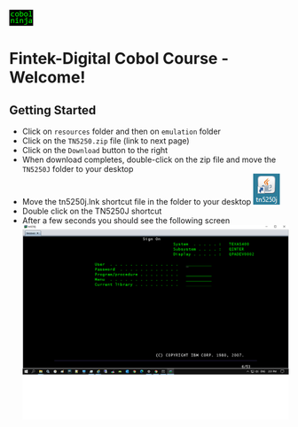 ![alt text](https://github.com/dovk/fintek-cobol/blob/master/resources/images/cobolninja.png)

# Fintek-Digital Cobol Course - Welcome!

## Getting Started

- Click on `resources` folder and then on `emulation` folder 
- Click on the `TN5250.zip` file (link to next page)
- Click on the `Download` button to the right 
- When download completes, double-click on the zip file and move the `TN5250J` folder to your desktop
- Move the tn5250j.lnk shortcut file in the folder to your desktop 
![alt text](https://github.com/dovk/fintek-cobol/blob/master/resources/images/lnk.png)
- Double click on the TN5250J shortcut
- After a few seconds you should see the following screen
![alt text](https://github.com/dovk/fintek-cobol/blob/master/resources/images/as400-signon.png)

